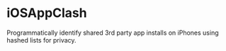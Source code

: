 # iOSAppClash
Programmatically identify shared 3rd party app installs on iPhones using hashed lists for privacy.
